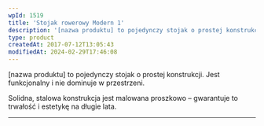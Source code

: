 ```yaml
---
wpId: 1519
title: 'Stojak rowerowy Modern 1'
description: '[nazwa produktu] to pojedynczy stojak o prostej konstrukcji. Jest funkcjonalny i nie dominuje w przestrzeni. Solidna, stalowa konstrukcja jest malowana proszkowo – gwarantuje to trwałość i estetykę na długie lata.'
type: product
createdAt: 2017-07-12T13:05:43
modifiedAt: 2024-02-29T17:46:08
---
```



\[nazwa produktu\] to pojedynczy stojak o prostej konstrukcji. Jest funkcjonalny i nie dominuje w przestrzeni.

Solidna, stalowa konstrukcja jest malowana proszkowo – gwarantuje to trwałość i estetykę na długie lata.

* * *